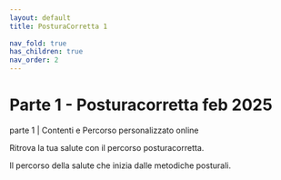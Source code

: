 ```yaml
---
layout: default
title: PosturaCorretta 1
 
nav_fold: true
has_children: true
nav_order: 2
---
```


# Parte 1 - Posturacorretta feb 2025 

parte 1 |  Contenti e Percorso personalizzato online 

Ritrova la tua salute con il percorso posturacorretta. 

Il percorso della salute che inizia dalle metodiche posturali.

   





